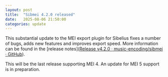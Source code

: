```yaml
---
layout: post
title:  "Sibmei 4.2.0 released"
date:   2025-08-06 21:50:00
categories: update
---
```


This substantial update to the MEI export plugin for Sibelius fixes a number of bugs, adds new features and improves export speed. More information can be found in the [release notes]([Release v4.2.0 · music-encoding/sibmei · GitHub](https://github.com/music-encoding/sibmei/releases/tag/v4.2.0)).

This will be the last release supporting MEI 4. An update for MEI 5 support is in preparation.
